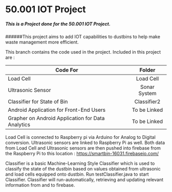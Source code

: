 # 50.001 IOT Project
##### This is a Project done for the 50.001 IOT Project.
######This project aims to add IOT capabilities to dustbins to help make waste management more efficient.

This branch contains the code used in the project. Included in this project are :

| Code For      | Folder    |
| ------------- |:---------:|
| Load Cell | Load Cell |
| Ultrasonic Sensor | Sonar System |
| Classifier for State of Bin | Classifier2 |
| Android Application for Front-End Users | To be Linked |
| Grapher on Android Application for Data Analytics | To be Linked |

Load Cell is connected to Raspberry pi via Arduino for Analog to Digital conversion.
Ultrasonic sensors are linked to Raspberry Pi as well. Both data from Load Cell and Ultrasonic sensors
are then pushed into firebase from the Raspberry Pi to this location : https://smartbin-16031.firebaseio.com/

Classifier is a basic Machine-Learning Style Classifier which is used to classify the state of the dustbin
based on values obtained from ultrasonic and load cells equipped onto dustbin. Run testClassifier.java to start 
Classifier. Classifier will run-automatically, retrieving and updating relevant information from and to firebase.
